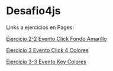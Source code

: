 # Desafio4js
Links a ejercicios en Pages:

[Ejercicio 2-2 Evento Click Fondo Amarillo](https://pablocelva.github.io/Desafiojsfunciones/Ejercicio%202-2/pintar.html)

[Ejercicio 3 Evento Click 4 Colores](https://pablocelva.github.io/Desafiojsfunciones/Ejercicio%203/4_colores.html)

[Ejercicio 3-3 Evento Key Colores](https://pablocelva.github.io/Desafiojsfunciones/Ejercicio%203-3/key_colores.html)
